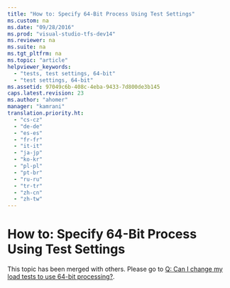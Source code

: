 ```yaml
---
title: "How to: Specify 64-Bit Process Using Test Settings"
ms.custom: na
ms.date: "09/28/2016"
ms.prod: "visual-studio-tfs-dev14"
ms.reviewer: na
ms.suite: na
ms.tgt_pltfrm: na
ms.topic: "article"
helpviewer_keywords: 
  - "tests, test settings, 64-bit"
  - "test settings, 64-bit"
ms.assetid: 97049c6b-408c-4eba-9433-7d800de3b145
caps.latest.revision: 23
ms.author: "ahomer"
manager: "kamrani"
translation.priority.ht: 
  - "cs-cz"
  - "de-de"
  - "es-es"
  - "fr-fr"
  - "it-it"
  - "ja-jp"
  - "ko-kr"
  - "pl-pl"
  - "pt-br"
  - "ru-ru"
  - "tr-tr"
  - "zh-cn"
  - "zh-tw"
---
```

# How to: Specify 64-Bit Process Using Test Settings
This topic has been merged with others. Please go to [Q: Can I change my load tests to use 64-bit processing?](assetId:///7041cbcf-9ab1-4579-98ff-8f296aeaded4#CreateRunLoadTest_QA_64-bit).